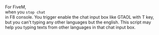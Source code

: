 For FiveM,  
when you 
```stop chat```     
in F8 console.
You trigger enable the chat input box like GTAOL with T key, 
but you can't typing any other languages but the english.
This script may help you typing texts from other languages in that chat input box.
